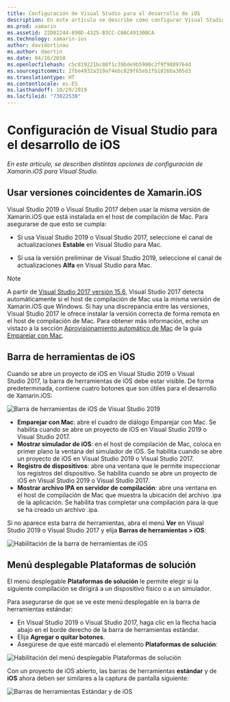 ```yaml
---
title: Configuración de Visual Studio para el desarrollo de iOS
description: En este artículo se describe cómo configurar Visual Studio 2019 para el desarrollo de Xamarin.iOS. En concreto, se describe cómo configurar la versión instalada de Xamarin.iOS, la barra de herramientas de iOS y el menú desplegable de Plataformas de solución.
ms.prod: xamarin
ms.assetid: 22D82244-890D-4325-B3CC-C0AC49130BCA
ms.technology: xamarin-ios
author: davidortinau
ms.author: daortin
ms.date: 04/16/2018
ms.openlocfilehash: c5c819221bc08f1c39bde9b5900c2f9f9889764d
ms.sourcegitcommit: 2fbe4932a319af4ebc829f65eb1fb1816ba305d3
ms.translationtype: HT
ms.contentlocale: es-ES
ms.lasthandoff: 10/29/2019
ms.locfileid: "73022530"
---
```

# <a name="configuring-visual-studio-for-ios-development"></a>Configuración de Visual Studio para el desarrollo de iOS

_En este artículo, se describen distintas opciones de configuración de Xamarin.iOS para Visual Studio._

## <a name="using-matching-xamarinios-versions"></a>Usar versiones coincidentes de Xamarin.iOS

Visual Studio 2019 o Visual Studio 2017 deben usar la misma versión de Xamarin.iOS que está instalada en el host de compilación de Mac. Para asegurarse de que esto se cumpla:

- Si usa Visual Studio 2019 o Visual Studio 2017, seleccione el canal de actualizaciones **Estable** en Visual Studio para Mac.

- Si usa la versión preliminar de Visual Studio 2019, seleccione el canal de actualizaciones **Alfa** en Visual Studio para Mac.

> [!NOTE]
> A partir de [Visual Studio 2017 versión 15.6](https://docs.microsoft.com/visualstudio/releasenotes/vs2017-relnotes#automatic-macos-provisioning), Visual Studio 2017 detecta automáticamente si el host de compilación de Mac usa la misma versión de Xamarin.iOS que Windows. Si hay una discrepancia entre las versiones, Visual Studio 2017 le ofrece instalar la versión correcta de forma remota en el host de compilación de Mac. Para obtener más información, eche un vistazo a la sección [Aprovisionamiento automático de Mac](~/ios/get-started/installation/windows/connecting-to-mac/index.md#automatic-mac-provisioning) de la guía [Emparejar con Mac](~/ios/get-started/installation/windows/connecting-to-mac/index.md).

## <a name="ios-toolbar"></a>Barra de herramientas de iOS

Cuando se abre un proyecto de iOS en Visual Studio 2019 o Visual Studio 2017, la barra de herramientas de iOS debe estar visible.  De forma predeterminada, contiene cuatro botones que son útiles para el desarrollo de Xamarin.iOS:

![Barra de herramientas de iOS de Visual Studio 2019](config-options-images/ios-toolbar.png)

- **Emparejar con Mac**: abre el cuadro de diálogo Emparejar con Mac. Se habilita cuando se abre un proyecto de iOS en Visual Studio 2019 o Visual Studio 2017.
- **Mostrar simulador de iOS**: en el host de compilación de Mac, coloca en primer plano la ventana del simulador de iOS. Se habilita cuando se abre un proyecto de iOS en Visual Studio 2019 o Visual Studio 2017.
- **Registro de dispositivos**: abre una ventana que le permite inspeccionar los registros del dispositivo. Se habilita cuando se abre un proyecto de iOS en Visual Studio 2019 o Visual Studio 2017.
- **Mostrar archivo IPA en servidor de compilación**: abre una ventana en el host de compilación de Mac que muestra la ubicación del archivo .ipa de la aplicación. Se habilita tras completar una compilación para la que se ha creado un archivo .ipa.

Si no aparece esta barra de herramientas, abra el menú **Ver** en Visual Studio 2019 o Visual Studio 2017 y elija **Barras de herramientas > iOS**:

![Habilitación de la barra de herramientas de iOS](config-options-images/ios-toolbar-enable.png "Habilitación de la barra de herramientas de iOS")

## <a name="solution-platforms-drop-down-menu"></a>Menú desplegable Plataformas de solución

El menú desplegable **Plataformas de solución** le permite elegir si la siguiente compilación se dirigirá a un dispositivo físico o a un simulador.

Para asegurarse de que se ve este menú desplegable en la barra de herramientas estándar:

- En Visual Studio 2019 o Visual Studio 2017, haga clic en la flecha hacia abajo en el borde derecho de la barra de herramientas estándar.
- Elija **Agregar o quitar botones**. 
- Asegúrese de que esté marcado el elemento **Plataformas de solución**:

![Habilitación del menú desplegable Plataformas de solución](config-options-images/solution-platforms-enable.png "Habilitación del menú desplegable Plataformas de solución")

Con un proyecto de iOS abierto, las barras de herramientas **estándar** y de **iOS** ahora deben ser similares a la captura de pantalla siguiente:

![Barras de herramientas Estándar y de iOS](config-options-images/toolbars.png "Barras de herramientas Estándar y de iOS")
